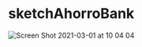 # sketchAhorroBank

![Screen Shot 2021-03-01 at 10 04 04](https://user-images.githubusercontent.com/2387874/109524006-98e77500-7a75-11eb-9c33-262419f62360.png)
